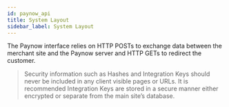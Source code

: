 ```yaml
---
id: paynow_api
title: System Layout
sidebar_label: System Layout
---
```


The Paynow interface relies on HTTP POSTs to exchange data between the merchant site and the Paynow server and HTTP GETs to redirect the customer.

> Security information such as Hashes and Integration Keys should never be included in any client visible pages or URLs. It is recommended Integration Keys are stored in a secure manner either encrypted or separate from the main site’s database.